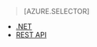> [AZURE.SELECTOR]
- [.NET](../articles/media-services/media-services-dotnet-how-to-use.md)
- [REST API](../articles/media-services/media-services-rest-how-to-use.md)

<!---HONumber=August15_HO6-->